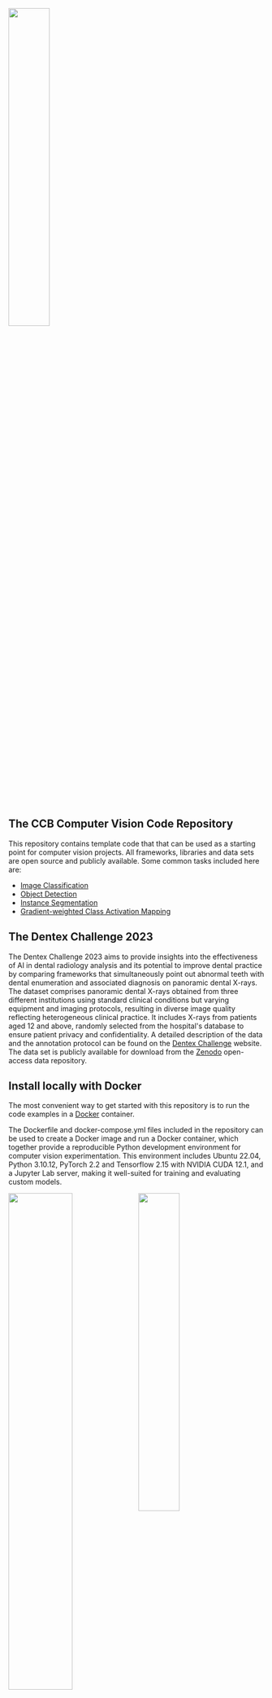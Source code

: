 <p float="left">
    <img style="vertical-align: top" src="./images/train_195_boxes.png" width="40%" />
</p>

## The CCB Computer Vision Code Repository #

This repository contains template code that that can be used as 
a starting point for computer vision projects. 
All frameworks, libraries and data sets are open source and publicly available.
Some common tasks included here are:

- [Image Classification](./notebooks/classification)
- [Object Detection](./notebooks/detect-segment)
- [Instance Segmentation](./notebooks/detect-segment)
- [Gradient-weighted Class Activation Mapping](./notebooks/classification/10_explainable_ai.ipynb)

## The Dentex Challenge 2023

The Dentex Challenge 2023 aims to provide insights into the effectiveness of AI in 
dental radiology analysis and its potential to improve dental practice by comparing 
frameworks that simultaneously point out abnormal teeth with dental enumeration and 
associated diagnosis on panoramic dental X-rays.
The dataset comprises panoramic dental X-rays obtained from three 
different institutions using standard clinical conditions but varying equipment and imaging protocols, 
resulting in diverse image quality reflecting heterogeneous clinical practice. 
It includes X-rays from patients aged 12 and above, 
randomly selected from the hospital's database to ensure patient privacy and confidentiality.
A detailed description of the data and the annotation protocol 
can be found on the [Dentex Challenge](https://dentex.grand-challenge.org/) website.
The data set is publicly available for download from the [Zenodo](https://zenodo.org/records/7812323#.ZDQE1uxBwUG) 
open-access data repository.

## Install locally with Docker
The most convenient way to get started with this repository is to run the 
code examples in a [Docker](https://docs.docker.com/) container.

The Dockerfile and docker-compose.yml files included in the repository can be 
used to create a Docker image and run a Docker container, which together provide a 
reproducible Python development environment for computer
vision experimentation. This environment includes Ubuntu 22.04, Python 3.10.12, PyTorch 2.2 and
Tensorflow 2.15 with NVIDIA CUDA 12.1, and a Jupyter Lab server, making it 
well-suited for training and evaluating custom models. 

<p float="left">
    <img style="vertical-align: top" src="./images/jupyterlab_segment.png" width="50%" />
    <img style="vertical-align: top" src="./images/tensorboard_segment_light.png" width="40%" />
</p>

Here's a step-by-step guide on how to use this setup:

1. Install [Docker](https://docs.docker.com/) on your machine.
2. Clone the GitHub project repository to download the contents of the repository:
```bash
git clone git@github.com:ccb-hms/computervision.git
```
3. Navigate to the repository's directory: Use `cd computervision` to change your current directory to the repository's 
directory.
4. Build the Docker image. Use the command `docker compose build` to build a Docker image from the 
Dockerfile in the current directory. This image will include all the specifications from the Dockerfile, 
such as Ubuntu 22.04, Python 3.10.12, PyTorch 2.2 and TensorFlow 2.15 with CUDA, and a Jupyter Lab server.
5. Run `docker compose up` to start the Docker container based on the configurations 
in the docker-compose.yml file. This will also download a [TensorFlow 2](https://www.tensorflow.org/) image 
with the [TensorBoard](https://www.tensorflow.org/tensorboard) server for tracking and visualizing
important metrics such as loss and accuracy.
The default `docker-compose.yml`file expects a GPU accelerator and the NVIDIA Container Toolkit installed on the local machine.
Without a GPU, training of the neural networks in the example notebooks will be extremely slow. 
However, with the following command, the containers can be run without GPU support:
```bash
docker compose -f docker-compose-cpu.yml up
```
6. Access Jupyter Lab: Click on the link that starts with `localhost:8888` provided by the 
output of the last command.
7. Access TensorBoard: Open a web browser and go to localhost:6006 to access the TensorBoard server.
Real-time visualizations of important metrics will show up once model training is started.
8. Data sets and model checkpoints use a `./data` folder inside the root of the repository.
The location and the name of this directory are defined by the environmental variable `DATA_ROOT`.

### GPU support for Docker ###

The NVIDIA Container Toolkit is a set of tools designed to enable GPU-accelerated applications to run within Docker containers. 
This toolkit facilitates the integration of NVIDIA GPUs with container runtimes, 
allowing developers and data scientists to harness the power of GPU computing in containerized environments.
See the [NVIDIA Container Toolkit](https://docs.nvidia.com/datacenter/cloud-native/container-toolkit/latest/install-guide.html) page for installation instructions.

## Install without Docker ##
For installation in a local environment we use 
[Pipenv](https://pipenv.readthedocs.io/en/latest/) to provide a pure, repeatable, application environment.
Mac/windows users should [install pipenv](https://pipenv.readthedocs.io/en/latest/#install-pipenv-today) into
their main python environment as instructed. 
Pipenv is a packaging tool for Python that solves some common problems 
associated with the typical workflow using pip, virtualenv, and the good old requirements.txt. 
It combines the functionalities of pip and virtualenv into one tool, 
providing a smooth and convenient workflow for developers.

```bash
# Create a pipenv environment with all dependencies
pipenv install -e . --dev
# Run jupyter lab
pipenv run jupyter lab
```
The notebooks use an environment variable called `DATA_ROOT` to keep track of the data files.
For use with a docker container, this variable is defined in the Dockerfile
as `DATA_ROOT=/app/docker`. If you do not use docker, you can just set the `DATA_ROOT` variable yourself or run the
bash script in `computervision/bash_scripts/create_env`:
```bash
cd computervision/bash_scripts
chmod +x ./create_env
source ./create_env
```
This creates a `.env` file in the project directory which is then automatically read by pipenv when 
the jupyter lab server is started with:
```bash
pipenv run jupyter lab
```
### Install on O2 at Harvard Medical School ###
<h3><img align="center" width="25%" src=./images/cloud_computing_640_3.jpg></h3>

O2 is the linux-based high-performance computing platform at 
Harvard Medical School. The platform is managed by the Research Computing Group, part of [HMS IT](http://it.hms.harvard.edu/), and documented
on the [O2 documentation website](https://harvardmed.atlassian.net/wiki/spaces/O2/overview?homepageId=1586790623).
The cluster does not support Docker at this time, so we recommend creating a 
virtual environment using [Pipenv](https://pipenv.readthedocs.io/en/latest/) as above. Or, follow the instructions to get started with 
the computer vision repository and Jupyter Notebooks on O2 [here](./docs/O2_install.md).

## Label Studio ##

[Label Studio](https://labelstud.io/) is an open-source data labeling tool for labeling, annotating, 
and exploring many different data types. 
Additionally, the tool includes a powerful machine learning interface that can be used for new model training, 
active learning, supervised learning, and many other training techniques.

1. Multi-type annotations: Label Studio supports multiple types of annotations, including labeling for audio, video, images, text, and time series data. These annotations can be used for tasks such as object detection, semantic segmentation, and text classification among others.
2. Customizable: The label interface can be customized using a configuration API.

<img src="./images/LabelInterface.png" width="70%" height="70%"/>

3. Machine Learning backend: Label Studio allows integration with machine learning models. You can pre-label data using model predictions and then manually adjust the results.
4. Data Import and Export: Label Studio supports various data sources for import and export. You can import data from Amazon S3, Google Cloud Storage, or a local file system, and export it in popular formats like COCO, Pascal VOC, or YOLO.
5. Collaboration: It supports multiple users, making it suitable for collaborative projects.
6. Scalability: Label Studio can be deployed in any environment, be it on a local machine or in a distributed setting, making it a scalable solution.

### How to Use Label Studio
The tool is included in this repository as a [submodule](https://git-scm.com/book/en/v2/Git-Tools-Submodules).
When you clone the main project, by default the directory that contains the submodule is included,
but without the files. Those can be installed when needed:
```bash
# Clone the main project if not already done
git clone git@github.com:ccb-hms/computervision.git
# CD into the computervision/label-studio directory 
cd computervision/label-studio
# Download the latest version 
git submodule init
git submodule update
```
Label studio can be run as a server application in a docker container. The process is the same as
described above for the main repository.
```bash
# CD into the computervision/label-studio directory 
cd computervision/label-studio
# Create the Label Studio image 
docker compose build
# Run the Label Studio server
docker compose up
```
Once installed, open a web browser and go to localhost:8080 to access the Label Studio server.
For more detailed installation instructions, 
see the [installation instructions](https://labelstud.io/guide/install).